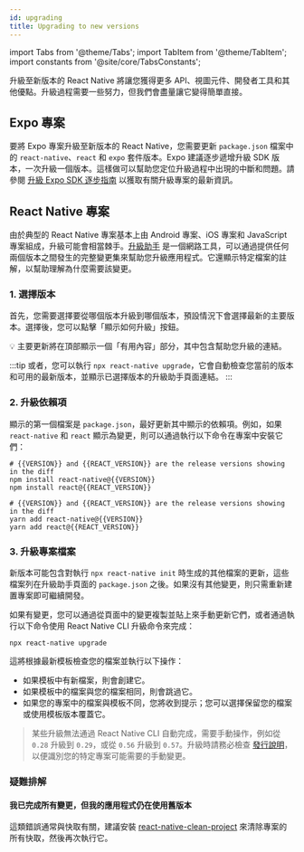 ```yaml
---
id: upgrading
title: Upgrading to new versions
---
```


import Tabs from '@theme/Tabs'; import TabItem from '@theme/TabItem'; import constants from '@site/core/TabsConstants';

升級至新版本的 React Native 將讓您獲得更多 API、視圖元件、開發者工具和其他優點。升級過程需要一些努力，但我們會盡量讓它變得簡單直接。

## Expo 專案

要將 Expo 專案升級至新版本的 React Native，您需要更新 `package.json` 檔案中的 `react-native`、`react` 和 `expo` 套件版本。Expo 建議逐步遞增升級 SDK 版本，一次升級一個版本。這樣做可以幫助您定位升級過程中出現的中斷和問題。請參閱 [升級 Expo SDK 逐步指南](https://docs.expo.dev/workflow/upgrading-expo-sdk-walkthrough/) 以獲取有關升級專案的最新資訊。

## React Native 專案

由於典型的 React Native 專案基本上由 Android 專案、iOS 專案和 JavaScript 專案組成，升級可能會相當棘手。[升級助手](https://react-native-community.github.io/upgrade-helper/) 是一個網路工具，可以通過提供任何兩個版本之間發生的完整變更集來幫助您升級應用程式。它還顯示特定檔案的註解，以幫助理解為什麼需要該變更。

### 1. 選擇版本

首先，您需要選擇要從哪個版本升級到哪個版本，預設情況下會選擇最新的主要版本。選擇後，您可以點擊「顯示如何升級」按鈕。

💡 主要更新將在頂部顯示一個「有用內容」部分，其中包含幫助您升級的連結。

:::tip
或者，您可以執行 `npx react-native upgrade`，它會自動檢查您當前的版本和可用的最新版本，並顯示已選擇版本的升級助手頁面連結。
:::

### 2. 升級依賴項

顯示的第一個檔案是 `package.json`，最好更新其中顯示的依賴項。例如，如果 `react-native` 和 `react` 顯示為變更，則可以通過執行以下命令在專案中安裝它們：

<Tabs groupId="package-manager" queryString defaultValue={constants.defaultPackageManager} values={constants.packageManagers}>
<TabItem value="npm">

```shell
# {{VERSION}} and {{REACT_VERSION}} are the release versions showing in the diff
npm install react-native@{{VERSION}}
npm install react@{{REACT_VERSION}}
```

</TabItem>
<TabItem value="yarn">

```shell
# {{VERSION}} and {{REACT_VERSION}} are the release versions showing in the diff
yarn add react-native@{{VERSION}}
yarn add react@{{REACT_VERSION}}
```

</TabItem>
</Tabs>

### 3. 升級專案檔案

新版本可能包含對執行 `npx react-native init` 時生成的其他檔案的更新，這些檔案列在升級助手頁面的 `package.json` 之後。如果沒有其他變更，則只需重新建置專案即可繼續開發。

如果有變更，您可以通過從頁面中的變更複製並貼上來手動更新它們，或者通過執行以下命令使用 React Native CLI 升級命令來完成：

```shell
npx react-native upgrade
```

這將根據最新模板檢查您的檔案並執行以下操作：

- 如果模板中有新檔案，則會創建它。
- 如果模板中的檔案與您的檔案相同，則會跳過它。
- 如果您的專案中的檔案與模板不同，您將收到提示；您可以選擇保留您的檔案或使用模板版本覆蓋它。

> 某些升級無法通過 React Native CLI 自動完成，需要手動操作，例如從 `0.28` 升級到 `0.29`，或從 `0.56` 升級到 `0.57`。升級時請務必檢查 [發行說明](https://github.com/facebook/react-native/releases)，以便識別您的特定專案可能需要的手動變更。

### 疑難排解

#### 我已完成所有變更，但我的應用程式仍在使用舊版本

這類錯誤通常與快取有關，建議安裝 [react-native-clean-project](https://github.com/pmadruga/react-native-clean-project) 來清除專案的所有快取，然後再次執行它。
